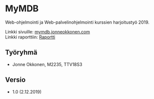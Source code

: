 # MyMDB

Web-ohjelmointi ja Web-palvelinohjelmointi kurssien harjoitustyö 2019.

Linkki sivuille: [mymdb.jonneokkonen.com](https://mymdb.jonneokkonen.com)   
Linkki raporttiin: [Raportti](Dokumentaatio/Raportti.md)

## Työryhmä
- Jonne Okkonen, M2235, TTV18S3

## Versio
- 1.0 (2.12.2019)

